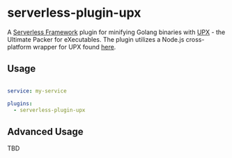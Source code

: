 # serverless-plugin-upx

A [Serverless Framework](https://github.com/serverless/serverless) plugin for minifying Golang binaries with [UPX](https://upx.github.io/) - the Ultimate Packer for eXecutables. The plugin utilizes a Node.js cross-platform wrapper for UPX found [here](https://github.com/roccomuso/upx).

## Usage

```yaml

service: my-service

plugins:
  - serverless-plugin-upx
```

## Advanced Usage

TBD